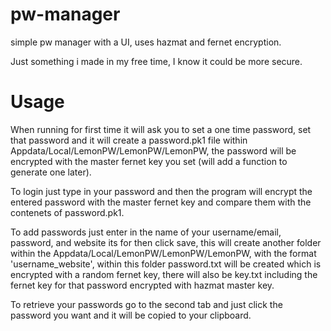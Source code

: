 # pw-manager
simple pw manager with a UI, uses hazmat and fernet encryption.

Just something i made in my free time, I know it could be more secure.

# Usage

When running for first time it will ask you to set a one time password, set that password and it will create a password.pk1 file within Appdata/Local/LemonPW/LemonPW/LemonPW, the password will be encrypted with the master fernet key you set (will add a function to generate one later).

To login just type in your password and then the program will encrypt the entered password with the master fernet key and compare them with the contenets of password.pk1.

To add passwords just enter in the name of your username/email, password, and website its for then click save, this will create another folder within the Appdata/Local/LemonPW/LemonPW/LemonPW, with the format 'username_website', within this folder password.txt will be created which is encrypted with a random fernet key, there will also be key.txt including the fernet key for that password encrypted with hazmat master key.

To retrieve your passwords go to the second tab and just click the password you want and it will be copied to your clipboard.


